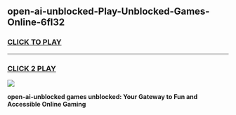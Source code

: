 
## open-ai-unblocked-Play-Unblocked-Games-Online-6fl32
<h3>
<a href="https://premium76.site?title=open-ai-unblocked&ref=25A">CLICK TO PLAY</a></h3>
<hr>

<h3>
<a href="https://premium76.site?title=open-ai-unblocked&ref=25A">CLICK 2 PLAY</a>
  
</h3>

<a href="https://premium76.site?title=open-ai-unblocked&ref=25A"><img src="https://clearcache.store/games.png"></a>


**open-ai-unblocked games unblocked: Your Gateway to Fun and Accessible Online Gaming**
